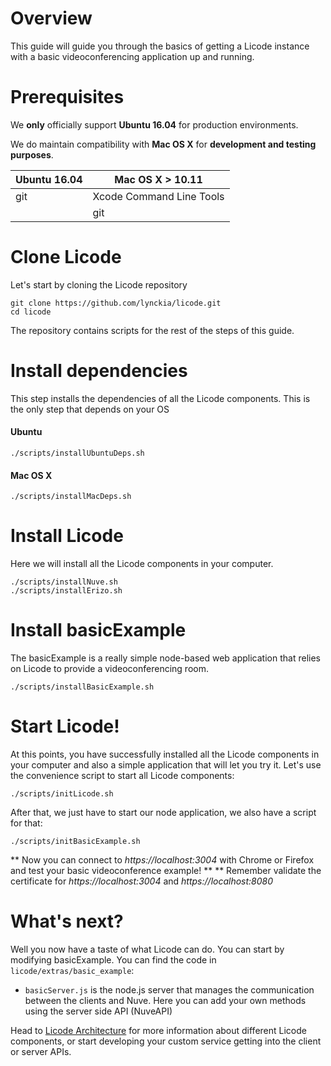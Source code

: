 # Overview
This guide will guide you through the basics of getting a Licode instance with a basic videoconferencing application up and running.

# Prerequisites
We **only** officially support **Ubuntu 16.04** for production environments.

We do maintain compatibility with **Mac OS X** for **development and testing purposes**.


|Ubuntu 16.04 | Mac OS X > 10.11 |
|-------------|------------------|
|git|Xcode Command Line Tools|
|   |git|


# Clone Licode
Let's start by cloning the Licode repository
```
git clone https://github.com/lynckia/licode.git
cd licode
```
The repository contains scripts for the rest of the steps of this guide.
# Install dependencies
This step installs the dependencies of all the Licode components. This is the only step that depends on your OS
#### Ubuntu
```
./scripts/installUbuntuDeps.sh
```
#### Mac OS X
```
./scripts/installMacDeps.sh
```

# Install Licode
Here we will install all the Licode components in your computer.
```
./scripts/installNuve.sh
./scripts/installErizo.sh
```
# Install basicExample
The basicExample is a really simple node-based web application that relies on Licode to provide a videoconferencing room.
```
./scripts/installBasicExample.sh
```

# Start Licode!
At this points, you have successfully installed all the Licode components in your computer and also a simple application that will let you try it.
Let's use the convenience script to start all Licode components:
```
./scripts/initLicode.sh
```
After that, we just have to start our node application, we also have a script for that:
```
./scripts/initBasicExample.sh
```
** Now you can connect to _https://localhost:3004_ with Chrome or Firefox and test your basic videoconference example! **
** Remember validate the certificate for _https://localhost:3004_ and _https://localhost:8080_

# What's next?

Well you now have a taste of what Licode can do. You can start by modifying basicExample. You can find the code in `licode/extras/basic_example`:
* `basicServer.js` is the node.js server that manages the communication between the clients and Nuve. Here you can add your own methods using the server side API (NuveAPI)

Head to [Licode Architecture](index.md) for more information about different Licode components, or start developing your custom service getting into the client or server APIs.
